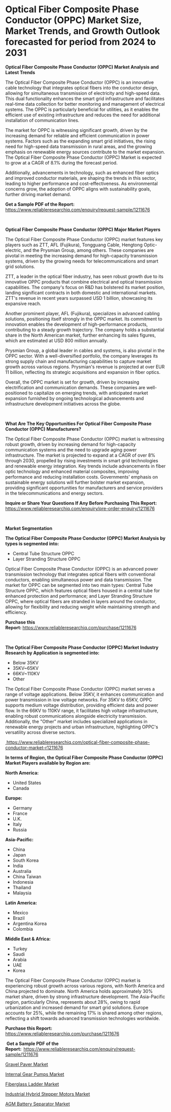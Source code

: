 <p><h1>Optical Fiber Composite Phase Conductor (OPPC) Market Size, Market Trends, and Growth Outlook forecasted for period from 2024 to 2031</h1></p><p><strong>Optical Fiber Composite Phase Conductor (OPPC) Market Analysis and Latest Trends</strong></p>
<p><p>The Optical Fiber Composite Phase Conductor (OPPC) is an innovative cable technology that integrates optical fibers into the conductor design, allowing for simultaneous transmission of electricity and high-speed data. This dual functionality enhances the smart grid infrastructure and facilitates real-time data collection for better monitoring and management of electrical systems. The OPPC is particularly beneficial for utilities, as it enables the efficient use of existing infrastructure and reduces the need for additional installation of communication lines.</p><p>The market for OPPC is witnessing significant growth, driven by the increasing demand for reliable and efficient communication in power systems. Factors such as the expanding smart grid initiatives, the rising need for high-speed data transmission in rural areas, and the growing emphasis on renewable energy sources contribute to the market expansion. The Optical Fiber Composite Phase Conductor (OPPC) Market is expected to grow at a CAGR of 8.1% during the forecast period. </p><p>Additionally, advancements in technology, such as enhanced fiber optics and improved conductor materials, are shaping the trends in this sector, leading to higher performance and cost-effectiveness. As environmental concerns grow, the adoption of OPPC aligns with sustainability goals, further driving market demand.</p></p>
<p><strong>Get a Sample PDF of the Report:&nbsp;</strong> <a href="https://www.reliableresearchiq.com/enquiry/request-sample/1211676?utm_campaign=1769&utm_medium=2&utm_source=Github&utm_content=ia&utm_term=18102024&utm_id=optical-fiber-composite-phase-conductor-oppc">https://www.reliableresearchiq.com/enquiry/request-sample/1211676</a></p>
<p>&nbsp;</p>
<p><strong>Optical Fiber Composite Phase Conductor (OPPC) Major Market Players</strong></p>
<p><p>The Optical Fiber Composite Phase Conductor (OPPC) market features key players such as ZTT, AFL (Fujikura), Tongguang Cable, Hengtong Optic-electric, and the Prysmian Group, among others. These companies are pivotal in meeting the increasing demand for high-capacity transmission systems, driven by the growing needs for telecommunications and smart grid solutions.</p><p>ZTT, a leader in the optical fiber industry, has seen robust growth due to its innovative OPPC products that combine electrical and optical transmission capabilities. The company's focus on R&D has bolstered its market position, landing significant contracts in both domestic and international markets. ZTT's revenue in recent years surpassed USD 1 billion, showcasing its expansive reach.</p><p>Another prominent player, AFL (Fujikura), specializes in advanced cabling solutions, positioning itself strongly in the OPPC market. Its commitment to innovation enables the development of high-performance products, contributing to a steady growth trajectory. The company holds a substantial share in the North American market, further enhancing its sales figures, which are estimated at USD 800 million annually.</p><p>Prysmian Group, a global leader in cables and systems, is also pivotal in the OPPC sector. With a well-diversified portfolio, the company leverages its strong supply chain and manufacturing capabilities to capture market growth across various regions. Prysmian's revenue is projected at over EUR 11 billion, reflecting its strategic acquisitions and expansion in fiber optics.</p><p>Overall, the OPPC market is set for growth, driven by increasing electrification and communication demands. These companies are well-positioned to capitalize on emerging trends, with anticipated market expansion furnished by ongoing technological advancements and infrastructure development initiatives across the globe.</p></p>
<p>&nbsp;</p>
<p><strong>What Are The Key Opportunities For Optical Fiber Composite Phase Conductor (OPPC) Manufacturers?</strong></p>
<p><p>The Optical Fiber Composite Phase Conductor (OPPC) market is witnessing robust growth, driven by increasing demand for high-capacity communication systems and the need to upgrade aging power infrastructure. The market is projected to expand at a CAGR of over 8% through 2030, propelled by rising investments in smart grid technologies and renewable energy integration. Key trends include advancements in fiber optic technology and enhanced material composites, improving performance and reducing installation costs. Governments' emphasis on sustainable energy solutions will further bolster market expansion, providing significant opportunities for manufacturers and service providers in the telecommunications and energy sectors.</p></p>
<p><strong>Inquire or Share Your Questions If Any Before Purchasing This Report:</strong> <a href="https://www.reliableresearchiq.com/enquiry/pre-order-enquiry/1211676?utm_campaign=1769&utm_medium=2&utm_source=Github&utm_content=ia&utm_term=18102024&utm_id=optical-fiber-composite-phase-conductor-oppc">https://www.reliableresearchiq.com/enquiry/pre-order-enquiry/1211676</a></p>
<p>&nbsp;</p>
<p><strong>Market Segmentation</strong></p>
<p><strong>The Optical Fiber Composite Phase Conductor (OPPC) Market Analysis by types is segmented into:</strong></p>
<p><ul><li>Central Tube Structure OPPC</li><li>Layer Stranding Structure OPPC</li></ul></p>
<p><p>Optical Fiber Composite Phase Conductor (OPPC) is an advanced power transmission technology that integrates optical fibers with conventional conductors, enabling simultaneous power and data transmission. The market for OPPC can be segmented into two main types: Central Tube Structure OPPC, which features optical fibers housed in a central tube for enhanced protection and performance; and Layer Stranding Structure OPPC, where optical fibers are stranded in layers around the conductor, allowing for flexibility and reducing weight while maintaining strength and efficiency.</p></p>
<p><strong>Purchase this Report:&nbsp;</strong><a href="https://www.reliableresearchiq.com/purchase/1211676?utm_campaign=1769&utm_medium=2&utm_source=Github&utm_content=ia&utm_term=18102024&utm_id=optical-fiber-composite-phase-conductor-oppc">https://www.reliableresearchiq.com/purchase/1211676</a></p>
<p>&nbsp;</p>
<p><strong>The Optical Fiber Composite Phase Conductor (OPPC) Market Industry Research by Application is segmented into:</strong></p>
<p><ul><li>Below 35KV</li><li>35KV~65KV</li><li>66KV~110KV</li><li>Other</li></ul></p>
<p><p>The Optical Fiber Composite Phase Conductor (OPPC) market serves a range of voltage applications. Below 35KV, it enhances communication and power transmission in low voltage networks. For 35KV to 65KV, OPPC supports medium voltage distribution, providing efficient data and power flow. In the 66KV to 110KV range, it facilitates high voltage infrastructure, enabling robust communications alongside electricity transmission. Additionally, the "Other" market includes specialized applications in renewable energy projects and urban infrastructure, highlighting OPPC's versatility across diverse sectors.</p></p>
<p><a href="https://www.reliableresearchiq.com/optical-fiber-composite-phase-conductor-market-r1211676?utm_campaign=1769&utm_medium=2&utm_source=Github&utm_content=ia&utm_term=18102024&utm_id=optical-fiber-composite-phase-conductor-oppc">&nbsp;https://www.reliableresearchiq.com/optical-fiber-composite-phase-conductor-market-r1211676</a></p>
<p><strong>In terms of Region, the Optical Fiber Composite Phase Conductor (OPPC) Market Players available by Region are:</strong></p>
<p>
    <p> <strong> North America: </strong>
        <ul>
            <li>United States</li>
            <li>Canada</li>
        </ul>
        </p> 
    <p> <strong> Europe: </strong>
        <ul>
            <li>Germany</li>
            <li>France</li>
            <li>U.K.</li>
            <li>Italy</li>
            <li>Russia</li>
        </ul>
        </p> 
    <p> <strong> Asia-Pacific: </strong>
        <ul>
            <li>China</li>
            <li>Japan</li>
            <li>South Korea</li>
            <li>India</li>
            <li>Australia</li>
            <li>China Taiwan</li>
            <li>Indonesia</li>
            <li>Thailand</li>
            <li>Malaysia</li>
        </ul>
        </p> 
    <p> <strong> Latin America: </strong>
        <ul>
            <li>Mexico</li>
            <li>Brazil</li>
            <li>Argentina Korea</li>
            <li>Colombia</li>
        </ul>
        </p> 
    <p> <strong> Middle East & Africa: </strong>
        <ul>
            <li>Turkey</li>
            <li>Saudi</li>
            <li>Arabia</li>
            <li>UAE</li>
            <li>Korea</li>
        </ul>
    </p>
    </p>
<p><p>The Optical Fiber Composite Phase Conductor (OPPC) market is experiencing robust growth across various regions, with North America and China projected to dominate. North America holds approximately 30% market share, driven by strong infrastructure development. The Asia-Pacific region, particularly China, represents about 28%, owing to rapid urbanization and increased demand for smart grid solutions. Europe accounts for 25%, while the remaining 17% is shared among other regions, reflecting a shift towards advanced transmission technologies worldwide.</p></p>
<p><strong>Purchase this Report: </strong><a href="https://www.reliableresearchiq.com/purchase/1211676?utm_campaign=1769&utm_medium=2&utm_source=Github&utm_content=ia&utm_term=18102024&utm_id=optical-fiber-composite-phase-conductor-oppc">https://www.reliableresearchiq.com/purchase/1211676</a></p>
<p>&nbsp;<strong>Get a Sample PDF of the Report:&nbsp;&nbsp;</strong><a href="https://www.reliableresearchiq.com/enquiry/request-sample/1211676?utm_campaign=1769&utm_medium=2&utm_source=Github&utm_content=ia&utm_term=18102024&utm_id=optical-fiber-composite-phase-conductor-oppc">https://www.reliableresearchiq.com/enquiry/request-sample/1211676</a></p>
<p><strong></strong></p>
<p><p><a href="https://www.linkedin.com/pulse/gravel-paver-market-size-segmentation-trends-growth-analysis-forecast-tlq2c?utm_campaign=1769&utm_medium=2&utm_source=Github&utm_content=ia&utm_term=18102024&utm_id=optical-fiber-composite-phase-conductor-oppc">Gravel Paver Market</a></p><p><a href="https://www.linkedin.com/pulse/strategic-market-insights-navigating-global-internal-gear-pumps-g0xtc?utm_campaign=1769&utm_medium=2&utm_source=Github&utm_content=ia&utm_term=18102024&utm_id=optical-fiber-composite-phase-conductor-oppc">Internal Gear Pumps Market</a></p><p><a href="https://www.linkedin.com/pulse/fiberglass-ladder-market-global-regional-analysis-focus-region-5v5lc?utm_campaign=1769&utm_medium=2&utm_source=Github&utm_content=ia&utm_term=18102024&utm_id=optical-fiber-composite-phase-conductor-oppc">Fiberglass Ladder Market</a></p><p><a href="https://www.linkedin.com/pulse/booming-industrial-hybrid-stepper-motors-market-sector-analysis-44tec?utm_campaign=1769&utm_medium=2&utm_source=Github&utm_content=ia&utm_term=18102024&utm_id=optical-fiber-composite-phase-conductor-oppc">Industrial Hybrid Stepper Motors Market</a></p><p><a href="https://github.com/AngelaWalsh696/Market-Research-Report-List-1/blob/main/agm-battery-separator-market.md?utm_campaign=1769&utm_medium=2&utm_source=Github&utm_content=ia&utm_term=18102024&utm_id=optical-fiber-composite-phase-conductor-oppc">AGM Battery Separator Market</a></p></p>